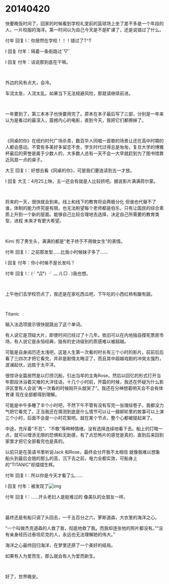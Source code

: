 # 20140420

快要晚饭时间了，回家的时候看到学校礼堂前的篮球场上坐了差不多是一个年段的人，一片校服的海洋。第一时间以为自己今天是不是旷课了，还是说错过了什么。

付年 回复 I：你居然在学校！！！错过了T^T

I 回复 付年：隔着一条街路过ˇ▽ˇ

I 回复 付年：话说那到底在干嘛。

<br/>

外边的风有点大，会冷。

车流太急，人流太乱。如果当下无法规避风险，那就请继续前进。

<br/>

一年要到了，第三本本子也快要用完了。原本在本子最后写了三部，分别是一年来认为是看过的最深入，震撼内心的电影，直到今天，我把它们都擦掉了。

<br/>

《同桌的你》在纽约时代广场杀青，数百华人同唱一首歌的场景让还在高中时期的人都会感动。不管有多美好多留恋不舍，学生时代过得总是匆匆，复旦大学的博雅杯最后的荣誉是属于少数人的，大多数人总有一天不会一大早就赶到为了图书馆靠近风扇一点的桌子。

大王 回复 I：好想去看《同桌的你》，可是我们要连读到五一才放。

I 回复 大王：4月25上映，五一还会有就是人比较挤吧。据说影片满满荷尔蒙。

<br/>

将来的一天，很快就会到来。线上和线下的教育将会两极分化 但谁也代替不了谁，体制的能力终究是有限。也无法盼望每个老师都是伯乐，只有让国民的综合素质上升到一个新的层面。能够自己比较合理地去选择，决定自己所需要的教育类型，进程 未来才有更大希望。

<br/>

Kimi 剪了男生头，满满的都是“老子终于不用做女生”的表情。

付年 回复 I：之前那发型……比我小时候妹子多了…...

I 回复 付年：你小时候不是长发吗？

付年 回复 I：(╯°Д°）╯︵ /(.□ . \)我也想。

<br/>

上午他们去学校罚点了，我还是在家吃西瓜吧，下午吃的小西红柿有酸有甜。

<br/>

Titanic

输入法选项提示很快就跳出了这个单词。

有人说它是顶级大片，即使时间已经过了十几年。依旧可以在内地独自撑死票房市场，有人说它是永恒经典，独有的史诗级别的质感难以被超越。

可能是自身阅历还太浅吧，这是人生第一次看的时长有三个小时的影片，前前后后看了三四次才把它看完，并非是剧情太晦涩了，而且其中超越戏剧的冲突太强烈，波澜起伏，远胜于太平洋。

很惊讶全篇居然是以打捞沉船，引出当年的主角Rose。然后以回忆的形式打开当年那段沐浴着灾难的大洋佳话，十几个小时前，开篇的时候，我还在怀疑为什么影评区里有人会说“再一次看的时候刚开头就哭了”。我还在分神想着明天会不会有体育课 现在全部都得到理解。

可能是中午多睡了半个小时吧，不然下午不管有没有写完一张理综卷子，我都没力气把它看完了。正当我还在猜测到底是什么情节可以让一艘邮轮里的故事可以上演三个小时，后面不会是一小时花絮吧。就在某个节点，整个心都被提起来了。

中途，充斥着“不忍”、“不敢”等种种情绪，没有选择连续地看下去。船上的灯暗一点，就可以增添无限的恐惧和无助感，有了点恐怖片的感觉是真的，直到后来回到家里才把它全部看完也是真的。

以前只是在英语书里听说Jack 和Rose，最终会分开我不太相信 就像我难以想象船头到最后会翘的那么的高，沉下去之前，电力全都实效，可船身上的“TITANIC”却熠熠生辉。

付年 回复 I：所以你是今天才看了么…...

I 回复 付年：被发现了![img](https://qzonestyle.gtimg.cn/qzone/em/e104.gif)

付年 回复 I：……开头老妇人是挺难过的 像美队的女朋友一样。

<br/>

最终还是有船只调了头回去，一千五百分之六，萝斯道森，大衣里的海洋之心。

“一个叫做杰克道森的人救了我，彻底地救了我。而我却连张他的照片都没有。”“没有亲身经历过泰坦尼克的人，永远也无法理解她的伟大。”

海洋之心最终回归海洋，在梦里还原了一个美好的结局。

如果有人为爱而生，那么就会有人为爱而新生。

<br/>

好了，世界晚安。